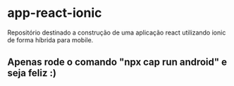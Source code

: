 # app-react-ionic
Repositório destinado a construção de uma aplicação react utilizando ionic de forma híbrida para mobile.

## Apenas rode o comando "npx cap run android" e seja feliz :)
